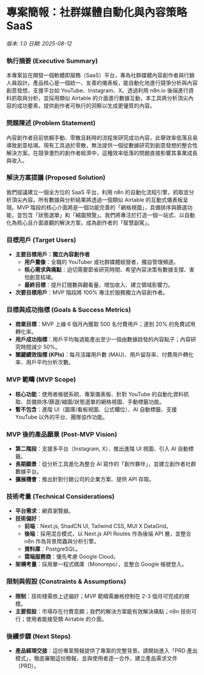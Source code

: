 # 專案簡報：社群媒體自動化與內容策略 SaaS
*版本: 1.0*
*日期: 2025-08-12*

### 執行摘要 (Executive Summary)
本專案旨在開發一個軟體即服務（SaaS）平台，專為社群媒體內容創作者與行銷人員設計。產品核心是一個統一、友善的儀表板，能自動化地進行競爭分析與內容創意發想，支援平台如 YouTube、Instagram、X。透過利用 n8n.io 後端進行資料抓取與分析，並採用類似 Airtable 的介面進行數據互動，本工具將分析頂尖內容的成功要素，提供創作者可執行的洞察以生成更優質的內容。

### 問題陳述 (Problem Statement)
內容創作者目前依賴手動、零散且耗時的流程來研究成功內容，此舉效率低落且易導致創意枯竭。現有工具過於零散，無法提供一個從數據研究到創意發想的整合性解決方案。在競爭激烈的創作者經濟中，這種效率低落的問題直接影響其事業成長與收入。

### 解決方案提議 (Proposed Solution)
我們提議建立一個全方位的 SaaS 平台，利用 n8n 的自動化流程引擎，抓取並分析頂尖內容。所有數據與分析結果將透過一個類似 Airtable 的互動式儀表板呈現。MVP 階段的核心介面將是一個功能完善的「網格視圖」，具備排序與篩選功能，並包含「狀態選單」和「縮圖預覽」。我們將專注於打造一個一站式、以自動化為核心且介面直觀的解決方案，成為創作者的「智慧副駕」。

### 目標用戶 (Target Users)
* **主要目標用戶：獨立內容創作者**
    * **用戶畫像**：全職的 YouTuber 或社群媒體經營者，獨自管理頻道。
    * **核心需求與痛點**：迫切需要節省研究時間、希望內容決策有數據支撐、害怕創意枯竭。
    * **最終目標**：提升訂閱數與觀看量、增加收入、建立領域影響力。
* **次要目標用戶**：MVP 階段將 100% 專注於服務獨立內容創作者。

### 目標與成功指標 (Goals & Success Metrics)
* **商業目標**：MVP 上線 6 個月內獲取 500 名付費用戶；達到 20% 的免費試用轉化率。
* **用戶成功指標**：用戶平均每週能產出至少一個由數據啟發的內容點子；內容研究時間減少 50%。
* **關鍵績效指標 (KPIs)**：每月活躍用戶數 (MAU)、用戶留存率、付費用戶轉化率、用戶平均分析次數。

### MVP 範疇 (MVP Scope)
* **核心功能**：使用者帳號系統、專案儀表板、針對 YouTube 的自動化資料抓取、具備排序/篩選/縮圖/狀態選單的網格視圖、手動標籤功能。
* **暫不包含**：進階 UI（圖庫/看板視圖、公式欄位）、AI 自動標籤、支援 YouTube 以外的平台、團隊協作功能。

### MVP 後的產品願景 (Post-MVP Vision)
* **第二階段**：支援多平台（Instagram, X）、推出進階 UI 視圖、引入 AI 自動標籤。
* **長期願景**：從分析工具進化為整合 AI 寫作的「創作夥伴」，並建立創作者社群數據平台。
* **擴展機會**：推出針對行銷公司的企業方案、提供 API 存取。

### 技術考量 (Technical Considerations)
* **平台需求**：網頁瀏覽器。
* **技術偏好**：
    * **前端**：Next.js, ShadCN UI, Tailwind CSS, MUI X DataGrid。
    * **後端**：採用混合模式，以 Next.js API Routes 作為後端 API 層，並整合 n8n 作為背景爬蟲與分析引擎。
    * **資料庫**：PostgreSQL。
    * **雲端服務商**：優先考慮 Google Cloud。
* **架構考量**：採用單一程式碼庫（Monorepo），並整合 Google 帳號登入。

### 限制與假設 (Constraints & Assumptions)
* **限制**：技術棧需依上述偏好；MVP 範疇需嚴格控制在 2-3 個月可完成的規模。
* **主要假設**：市場存在付費意願；我們的解決方案能有效解決痛點；n8n 技術可行；使用者能接受類 Airtable 的介面。

### 後續步驟 (Next Steps)
* **產品經理交接**：這份專案簡報提供了專案的完整背景。請開始進入「PRD 產出模式」，徹底審閱這份簡報，並與使用者逐一合作，建立產品需求文件（PRD）。